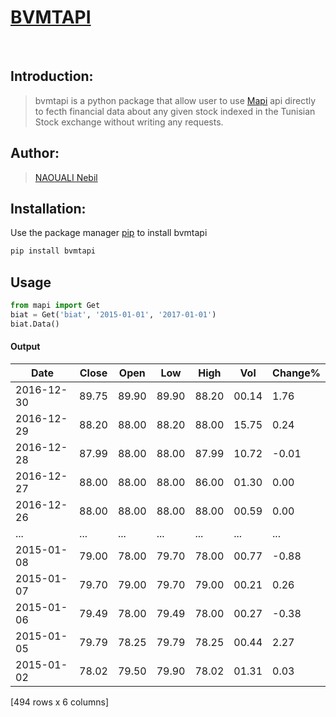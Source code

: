 # [BVMTAPI](https://bvmtapi.herokuapp.com/)
<br>

## Introduction:
> bvmtapi is a python package that allow user to use [Mapi](https://bvmtapi.herokuapp.com/) api directly to fecth financial data about any given stock indexed in the Tunisian Stock exchange without writing any requests.

## Author:
> [NAOUALI Nebil](https://www.linkedin.com/in/noualinebil/)

## Installation:
Use the package manager [pip](https://pypi.org/project/bvmtapi/) to install bvmtapi
 ```bash
 pip install bvmtapi
 ```
## Usage
 ```python
 from mapi import Get
 biat = Get('biat', '2015-01-01', '2017-01-01')
 biat.Data()
 ```
#### Output

| Date       | Close | Open   |  Low  |  High | Vol   |Change% |
| ---------- | ----- | ------ | ----- | ----- | ----- | ------ |    
| 2016-12-30 | 89.75 |  89.90 | 89.90 | 88.20 | 00.14 |  1.76  |
| 2016-12-29 | 88.20 |  88.00 | 88.20 | 88.00 | 15.75 |  0.24  |
| 2016-12-28 | 87.99 |  88.00 | 88.00 | 87.99 | 10.72 | -0.01  |
| 2016-12-27 | 88.00 |  88.00 | 88.00 | 86.00 | 01.30 |  0.00  |
| 2016-12-26 | 88.00 |  88.00 | 88.00 | 88.00 | 00.59 |  0.00  |
|     ...    |  ...  |   ...  |  ...  |  ...  |  ...  |  ...   |
| 2015-01-08 | 79.00 |  78.00 | 79.70 | 78.00 | 00.77 | -0.88  |
| 2015-01-07 | 79.70 |  79.00 | 79.70 | 79.00 | 00.21 |  0.26  |
| 2015-01-06 | 79.49 |  78.00 | 79.49 | 78.00 | 00.27 | -0.38  |
| 2015-01-05 | 79.79 |  78.25 | 79.79 | 78.25 | 00.44 |  2.27  |
| 2015-01-02 | 78.02 |  79.50 | 79.90 | 78.02 | 01.31 |  0.03  |

[494 rows x 6 columns]

